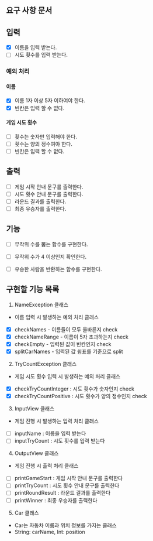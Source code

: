 ## 요구 사항 문서

## 입력
- [x] 이름을 입력 받는다.
- [ ] 시도 횟수를 입력 받는다.

### 예외 처리
#### 이름
- [x] 이름 1자 이상 5자 이하여야 한다.
- [x] 빈칸은 입력 할 수 없다.
<!-- - [ ] 쉼표를 제외한 특수문자는 입력할 수 없다. -->

#### 게임 시도 횟수
- [ ] 횟수는 숫자만 입력해야 한다.
- [ ] 횟수는 양의 정수여야 한다.
- [ ] 빈칸은 입력 할 수 없다.

## 출력
- [ ] 게임 시작 안내 문구를 출력한다.
- [ ] 시도 횟수 안내 문구를 출력한다.
- [ ] 라운드 결과를 출력한다.
- [ ] 최종 우승자를 출력한다.

## 기능
- [ ] 무작위 수를 뽑는 함수를 구현한다.
- [ ] 무작위 수가 4 이상인지 확인한다.
- [ ] 우승한 사람을 반환하는 함수를 구현한다.


## 구현할 기능 목록
1. NameException 클래스
+ 이름 입력 시 발생하는 예외 처리 클래스 
- [x] checkNames - 이름들이 모두 올바른지 check
- [x] checkNameRange - 이름이 5자 초과하는지 check 
- [x] checkEmpty - 입력된 값이 빈칸인지 check
- [x] splitCarNames - 입력된 값 쉼표를 기준으로 split

2. TryCountException 클래스
+ 게임 시도 횟수 입력 시 발생하는 예외 처리 클래스
- [x] checkTryCountInteger : 시도 횟수가 숫자인지 check
- [x] checkTryCountPositive : 시도 횟수가 양의 정수인지 check

3. InputView 클래스
+ 게임 진행 시 발생하는 입력 처리 클래스
- [ ] inputName : 이름을 입력 받는다 
- [ ] inputTryCount : 시도 횟수를 입력 받는다

4. OutputView 클래스
+ 게임 진행 시 출력 처리 클래스
- [ ] printGameStart : 게임 시작 안내 문구를 출력한다
- [ ] printTryCount : 시도 횟수 안내 문구를 출력한다
- [ ] printRoundResult : 라운드 결과를 출력한다
- [ ] printWinner : 최종 우승자를 출력한다

5. Car 클래스
+ Car는 자동차 이름과 위치 정보를 가지는 클래스
+ String: carName, Int: position